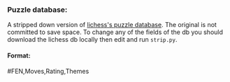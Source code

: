 ### Puzzle database:

A stripped down version of [lichess's puzzle database](https://database.lichess.org/#puzzles). The original is not committed to save space. To change any of the fields of the db you should download the lichess db locally then edit and run `strip.py`.

#### Format:

#FEN,Moves,Rating,Themes
